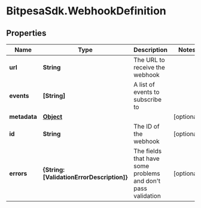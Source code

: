 # BitpesaSdk.WebhookDefinition

## Properties
Name | Type | Description | Notes
------------ | ------------- | ------------- | -------------
**url** | **String** | The URL to receive the webhook | 
**events** | **[String]** | A list of events to subscribe to | 
**metadata** | [**Object**](.md) |  | [optional] 
**id** | **String** | The ID of the webhook | [optional] 
**errors** | **{String: [ValidationErrorDescription]}** | The fields that have some problems and don&#39;t pass validation | [optional] 


